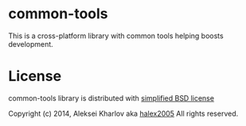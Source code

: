 common-tools
============

This is a cross-platform library with common tools helping boosts development.

License
=======

common-tools library is distributed with [simplified BSD license](LICENSE)

Copyright (c) 2014, Aleksei Kharlov aka [halex2005](mailto:akharlov@gmail.com)
All rights reserved.


